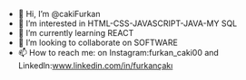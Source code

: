 - 👋 Hi, I’m @cakiFurkan
- 👀 I’m interested in HTML-CSS-JAVASCRIPT-JAVA-MY SQL
- 🌱 I’m currently learning REACT
- 💞️ I’m looking to collaborate on SOFTWARE
- 📫 How to reach me: on Instagram:furkan_caki00 and Linkedln:www.linkedin.com/in/furkançakı


<!---
cakiFurkan/cakiFurkan is a ✨ special ✨ repository because its `README.md` (this file) appears on your GitHub profile.
You can click the Preview link to take a look at your changes.
--->
